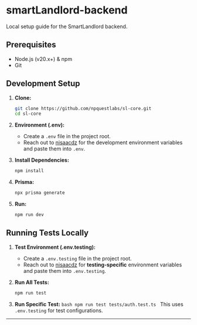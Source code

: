 # smartLandlord-backend

Local setup guide for the SmartLandlord backend.

## Prerequisites

- Node.js (v20.x+) & npm
- Git

## Development Setup

1.  **Clone:**

    ```bash
    git clone https://github.com/npquestlabs/sl-core.git
    cd sl-core
    ```

2.  **Environment (.env):**

    - Create a `.env` file in the project root.
    - Reach out to [nisaacdz](https://github.com/nisaacdz) for the development environment variables and paste them into `.env`.

3.  **Install Dependencies:**

    ```bash
    npm install
    ```

4.  **Prisma:**
    ```bash
    npx prisma generate
    ```
5.  **Run:**
    ```bash
    npm run dev
    ```

## Running Tests Locally

1.  **Test Environment (.env.testing):**

    - Create a `.env.testing` file in the project root.
    - Reach out to [nisaacdz](https://github.com/nisaacdz) for **testing-specific** environment variables and paste them into `.env.testing`.

2.  **Run All Tests:**

    ```bash
    npm run test
    ```

3.  **Run Specific Test:**
    `bash
npm run test tests/auth.test.ts
`
    This uses `.env.testing` for test configurations.

---

